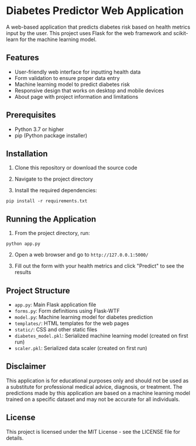 # Diabetes Predictor Web Application

A web-based application that predicts diabetes risk based on health metrics input by the user. This project uses Flask for the web framework and scikit-learn for the machine learning model.

## Features

- User-friendly web interface for inputting health data
- Form validation to ensure proper data entry
- Machine learning model to predict diabetes risk
- Responsive design that works on desktop and mobile devices
- About page with project information and limitations

## Prerequisites

- Python 3.7 or higher
- pip (Python package installer)

## Installation

1. Clone this repository or download the source code

2. Navigate to the project directory

3. Install the required dependencies:

```
pip install -r requirements.txt
```

## Running the Application

1. From the project directory, run:

```
python app.py
```

2. Open a web browser and go to `http://127.0.0.1:5000/`

3. Fill out the form with your health metrics and click "Predict" to see the results

## Project Structure

- `app.py`: Main Flask application file
- `forms.py`: Form definitions using Flask-WTF
- `model.py`: Machine learning model for diabetes prediction
- `templates/`: HTML templates for the web pages
- `static/`: CSS and other static files
- `diabetes_model.pkl`: Serialized machine learning model (created on first run)
- `scaler.pkl`: Serialized data scaler (created on first run)

## Disclaimer

This application is for educational purposes only and should not be used as a substitute for professional medical advice, diagnosis, or treatment. The predictions made by this application are based on a machine learning model trained on a specific dataset and may not be accurate for all individuals.

## License

This project is licensed under the MIT License - see the LICENSE file for details.